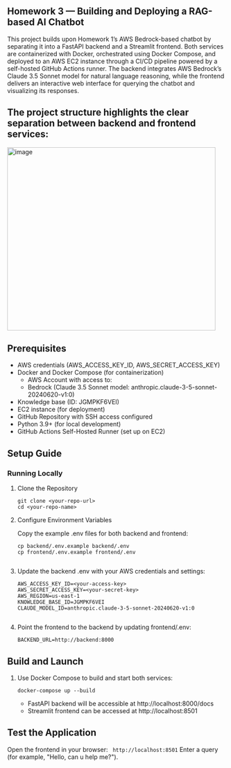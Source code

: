 
## Homework 3 — Building and Deploying a RAG-based AI Chatbot
 This project builds upon Homework 1’s AWS Bedrock-based chatbot by separating it into a FastAPI backend and a Streamlit frontend. Both services are containerized with Docker, orchestrated using Docker Compose, and deployed to an AWS EC2 instance through a CI/CD pipeline powered by a self-hosted GitHub Actions runner. The backend integrates AWS Bedrock’s Claude 3.5 Sonnet model for natural language reasoning, while the frontend delivers an interactive web interface for querying the chatbot and visualizing its responses.

## The project structure highlights the clear separation between backend and frontend services:
<img width="480" height="422" alt="image" src="https://github.com/user-attachments/assets/e3f3ee67-c3b7-4063-8bca-fb9fd7017b0c" />

## Prerequisites

- AWS credentials (AWS_ACCESS_KEY_ID, AWS_SECRET_ACCESS_KEY)
- Docker and Docker Compose (for containerization)
    - AWS Account with access to:  
    - Bedrock (Claude 3.5 Sonnet model: anthropic.claude-3-5-sonnet-20240620-v1:0)
- Knowledge base (ID: JGMPKF6VEI)
- EC2 instance (for deployment)
- GitHub Repository with SSH access configured
- Python 3.9+ (for local development)
- GitHub Actions Self-Hosted Runner (set up on EC2)

## Setup Guide
### Running Locally

  1. Clone the Repository
     ```
     git clone <your-repo-url>
     cd <your-repo-name>

  2. Configure Environment Variables

      Copy the example .env files for both backend and frontend:
      ```
      cp backend/.env.example backend/.env
      cp frontend/.env.example frontend/.env


  3. Update the backend .env with your AWS credentials and settings:
      ```
      AWS_ACCESS_KEY_ID=<your-access-key>
      AWS_SECRET_ACCESS_KEY=<your-secret-key>
      AWS_REGION=us-east-1
      KNOWLEDGE_BASE_ID=JGMPKF6VEI
      CLAUDE_MODEL_ID=anthropic.claude-3-5-sonnet-20240620-v1:0


  4. Point the frontend to the backend by updating frontend/.env:
      ```
      BACKEND_URL=http://backend:8000

## Build and Launch

  1. Use Docker Compose to build and start both services:
      ```
      docker-compose up --build 
      ```
        * FastAPI backend will be accessible at http://localhost:8000/docs
        * Streamlit frontend can be accessed at http://localhost:8501

  ## Test the Application

  Open the frontend in your browser: ` http://localhost:8501`
  Enter a query (for example, "Hello, can u help me?").

